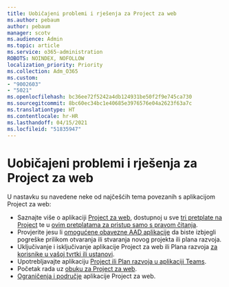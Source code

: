 ```yaml
---
title: Uobičajeni problemi i rješenja za Project za web
ms.author: pebaum
author: pebaum
manager: scotv
ms.audience: Admin
ms.topic: article
ms.service: o365-administration
ROBOTS: NOINDEX, NOFOLLOW
localization_priority: Priority
ms.collection: Adm_O365
ms.custom:
- "9002603"
- "5021"
ms.openlocfilehash: bc36ee72f5242a4db124931be50f2f9e745ca730
ms.sourcegitcommit: 8bc60ec34bc1e40685e3976576e04a2623f63a7c
ms.translationtype: HT
ms.contentlocale: hr-HR
ms.lasthandoff: 04/15/2021
ms.locfileid: "51835947"
---
```

# <a name="project-for-the-web-common-issues-and-resolutions"></a>Uobičajeni problemi i rješenja za Project za web

U nastavku su navedene neke od najčešćih tema povezanih s aplikacijom Project za web:

- Saznajte više o aplikaciji [Project za web](https://support.microsoft.com/office/what-is-project-for-the-web-c19b2421-3c9d-4037-97c6-f66b6e1d2eb5), dostupnoj u sve [tri pretplate na Project](https://products.office.com/project/compare-microsoft-project-management-software) te u [ovim pretplatama za pristup samo s pravom čitanja](https://docs.microsoft.com/project-for-the-web/office-365-user-view-access-to-project-and-roadmap).
- Provjerite jesu li [omogućene obavezne AAD aplikacije](https://techcommunity.microsoft.com/t5/project-support-blog/roadmap-have-you-disabled-some-necessary-services/ba-p/815067) da biste izbjegli pogreške prilikom otvaranja ili stvaranja novog projekta ili plana razvoja.
- Uključivanje i isključivanje aplikacije Project za web ili Plana razvoja [za korisnike u vašoj tvrtki ili ustanovi](https://docs.microsoft.com/project-for-the-web/turn-project-for-the-web-off).
- Upotrebljavajte aplikaciju [Project ili Plan razvoja u aplikaciji Teams](https://support.microsoft.com/office/2dc584e6-2f6c-4e2d-9008-0b3f6845eb52).
- Početak rada uz [obuku za Project za web](https://support.office.com/article/50bf3e29-0f0d-4b7a-9d2c-7c78389b67ad).
- [Ograničenja i područje](https://docs.microsoft.com/project-for-the-web/project-for-the-web-limits-and-boundaries) aplikacije Project za web.
